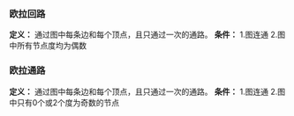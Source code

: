 ### 欧拉回路
**定义：** 通过图中每条边和每个顶点，且只通过一次的通路。
**条件：** 1.图连通 2.图中所有节点度均为偶数


### 欧拉通路
**定义：** 通过图中每条边和每个顶点，且只通过一次的通路。
**条件：** 1.图连通 2.图中只有0个或2个度为奇数的节点